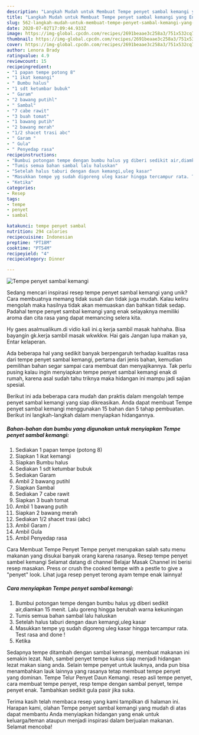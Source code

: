 ```yaml
---
description: "Langkah Mudah untuk Membuat Tempe penyet sambal kemangi yang Enak"
title: "Langkah Mudah untuk Membuat Tempe penyet sambal kemangi yang Enak"
slug: 562-langkah-mudah-untuk-membuat-tempe-penyet-sambal-kemangi-yang-enak
date: 2020-07-02T17:09:44.933Z
image: https://img-global.cpcdn.com/recipes/2691beaae3c258a3/751x532cq70/tempe-penyet-sambal-kemangi-foto-resep-utama.jpg
thumbnail: https://img-global.cpcdn.com/recipes/2691beaae3c258a3/751x532cq70/tempe-penyet-sambal-kemangi-foto-resep-utama.jpg
cover: https://img-global.cpcdn.com/recipes/2691beaae3c258a3/751x532cq70/tempe-penyet-sambal-kemangi-foto-resep-utama.jpg
author: Lenora Brady
ratingvalue: 4.9
reviewcount: 15
recipeingredient:
- "1 papan tempe potong 8"
- "1 ikat kemangi"
- " Bumbu halus"
- "1 sdt ketumbar bubuk"
- " Garam"
- "2 bawang putihl"
- " Sambal"
- "7 cabe rawit"
- "3 buah tomat"
- "1 bawang putih"
- "2 bawang merah"
- "1/2 shacet trasi abc"
- " Garam "
- " Gula"
- " Penyedap rasa"
recipeinstructions:
- "Bumbui potongan tempe dengan bumbu halus yg diberi sedikit air,diamkan 15 menit. Lalu goreng hingga berubah warna kekuningan"
- "Tumis semua bahan sambal lalu haluskan"
- "Setelah halus taburi dengan daun kemangi,uleg kasar"
- "Masukkan tempe yg sudah digoreng uleg kasar hingga tercampur rata. Test rasa and done !"
- "Ketika"
categories:
- Resep
tags:
- tempe
- penyet
- sambal

katakunci: tempe penyet sambal 
nutrition: 294 calories
recipecuisine: Indonesian
preptime: "PT18M"
cooktime: "PT54M"
recipeyield: "4"
recipecategory: Dinner

---
```



![Tempe penyet sambal kemangi](https://img-global.cpcdn.com/recipes/2691beaae3c258a3/751x532cq70/tempe-penyet-sambal-kemangi-foto-resep-utama.jpg)

Sedang mencari inspirasi resep tempe penyet sambal kemangi yang unik? Cara membuatnya memang tidak susah dan tidak juga mudah. Kalau keliru mengolah maka hasilnya tidak akan memuaskan dan bahkan tidak sedap. Padahal tempe penyet sambal kemangi yang enak selayaknya memiliki aroma dan cita rasa yang dapat memancing selera kita.

Hy gaes asalmualikum.di vidio kali ini.q kerja sambil masak hahhaha. Bisa bayangin gk.kerja sambil masak wkwkkw. Hai gais Jangan lupa makan ya, Entar kelaperan.

Ada beberapa hal yang sedikit banyak berpengaruh terhadap kualitas rasa dari tempe penyet sambal kemangi, pertama dari jenis bahan, kemudian pemilihan bahan segar sampai cara membuat dan menyajikannya. Tak perlu pusing kalau ingin menyiapkan tempe penyet sambal kemangi enak di rumah, karena asal sudah tahu triknya maka hidangan ini mampu jadi sajian spesial.


Berikut ini ada beberapa cara mudah dan praktis dalam mengolah tempe penyet sambal kemangi yang siap dikreasikan. Anda dapat membuat Tempe penyet sambal kemangi menggunakan 15 bahan dan 5 tahap pembuatan. Berikut ini langkah-langkah dalam menyiapkan hidangannya.

<!--inarticleads1-->

##### Bahan-bahan dan bumbu yang digunakan untuk menyiapkan Tempe penyet sambal kemangi:

1. Sediakan 1 papan tempe (potong 8)
1. Siapkan 1 ikat kemangi
1. Siapkan  Bumbu halus
1. Sediakan 1 sdt ketumbar bubuk
1. Sediakan  Garam
1. Ambil 2 bawang putihl
1. Siapkan  Sambal
1. Sediakan 7 cabe rawit
1. Siapkan 3 buah tomat
1. Ambil 1 bawang putih
1. Siapkan 2 bawang merah
1. Sediakan 1/2 shacet trasi (abc)
1. Ambil  Garam /
1. Ambil  Gula
1. Ambil  Penyedap rasa


Cara Membuat Tempe Penyet Tempe penyet merupakan salah satu menu makanan yang disukai banyak orang karena rasanya. Resep tempe penyet sambel kemangi Selamat datang di channel Belajar Masak Channel ini berisi resep masakan. Press or crush the cooked tempe with a pestle to give a &#34;penyet&#34; look. Lihat juga resep penyet terong ayam tempe enak lainnya! 

<!--inarticleads2-->

##### Cara menyiapkan Tempe penyet sambal kemangi:

1. Bumbui potongan tempe dengan bumbu halus yg diberi sedikit air,diamkan 15 menit. Lalu goreng hingga berubah warna kekuningan
1. Tumis semua bahan sambal lalu haluskan
1. Setelah halus taburi dengan daun kemangi,uleg kasar
1. Masukkan tempe yg sudah digoreng uleg kasar hingga tercampur rata. Test rasa and done !
1. Ketika


Sedapnya tempe ditambah dengan sambal kemangi, membuat makanan ini semakin lezat. Nah, sambel penyet tempe kukus siap menjadi hidangan lezat makan siang anda. Selain tempe penyet untuk lauknya, anda pun bisa menambahkan lauk lainnya yang rasanya tetap membuat tempe penyet yang dominan. Tempe Telur Penyet Daun Kemangi. resep asli tempe penyet, cara membuat tempe penyet, resp tempe dengan sambal penyet, tempe penyet enak. Tambahkan sedikit gula pasir jika suka. 

Terima kasih telah membaca resep yang kami tampilkan di halaman ini. Harapan kami, olahan Tempe penyet sambal kemangi yang mudah di atas dapat membantu Anda menyiapkan hidangan yang enak untuk keluarga/teman ataupun menjadi inspirasi dalam berjualan makanan. Selamat mencoba!

